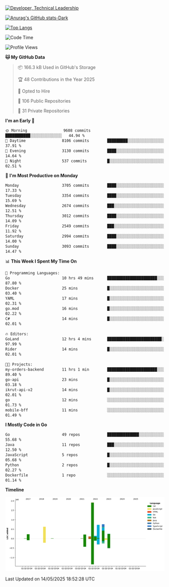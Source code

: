 <div>
  <a href="https://www.linkedin.com/in/arielpineiro/" target="_blank" rel="nofollow noopener noreferrer">
    <img src="https://img.shields.io/badge/-LinkedIn-%230077B5?style=for-the-badge&logo=linkedin&logoColor=white" alt="Developer, Technical Leadership" title="Ariel Piñeiro">
  </a>
</div>

[![Anurag's GitHub stats-Dark](https://github-readme-stats.vercel.app/api?username=arielsrv&show_icons=true&theme=dark#gh-dark-mode-only)](https://github.com/anuraghazra/github-readme-stats#gh-dark-mode-only)

[![Top Langs](https://github-readme-stats.vercel.app/api/top-langs/?username=arielsrv&layout=compact&langs_count=10&theme=dark#gh-dark-mode-only)](https://github.com/anuraghazra/github-readme-stats&theme=dark#gh-dark-mode-only)

<!--START_SECTION:waka-->
![Code Time](http://img.shields.io/badge/Code%20Time-1%2C254%20hrs%2051%20mins-blue)

![Profile Views](http://img.shields.io/badge/Profile%20Views-0-blue)

**🐱 My GitHub Data** 

> 📦 166.3 kB Used in GitHub's Storage 
 > 
> 🏆 48 Contributions in the Year 2025
 > 
> 💼 Opted to Hire
 > 
> 📜 106 Public Repositories 
 > 
> 🔑 31 Private Repositories 
 > 
**I'm an Early 🐤** 

```text
🌞 Morning                9608 commits        ███████████░░░░░░░░░░░░░░   44.94 % 
🌆 Daytime                8106 commits        █████████░░░░░░░░░░░░░░░░   37.91 % 
🌃 Evening                3130 commits        ████░░░░░░░░░░░░░░░░░░░░░   14.64 % 
🌙 Night                  537 commits         █░░░░░░░░░░░░░░░░░░░░░░░░   02.51 % 
```
📅 **I'm Most Productive on Monday** 

```text
Monday                   3705 commits        ████░░░░░░░░░░░░░░░░░░░░░   17.33 % 
Tuesday                  3354 commits        ████░░░░░░░░░░░░░░░░░░░░░   15.69 % 
Wednesday                2674 commits        ███░░░░░░░░░░░░░░░░░░░░░░   12.51 % 
Thursday                 3012 commits        ████░░░░░░░░░░░░░░░░░░░░░   14.09 % 
Friday                   2549 commits        ███░░░░░░░░░░░░░░░░░░░░░░   11.92 % 
Saturday                 2994 commits        ████░░░░░░░░░░░░░░░░░░░░░   14.00 % 
Sunday                   3093 commits        ████░░░░░░░░░░░░░░░░░░░░░   14.47 % 
```


📊 **This Week I Spent My Time On** 

```text
💬 Programming Languages: 
Go                       10 hrs 49 mins      ██████████████████████░░░   87.80 % 
Docker                   25 mins             █░░░░░░░░░░░░░░░░░░░░░░░░   03.40 % 
YAML                     17 mins             █░░░░░░░░░░░░░░░░░░░░░░░░   02.31 % 
go.mod                   16 mins             █░░░░░░░░░░░░░░░░░░░░░░░░   02.22 % 
C#                       14 mins             █░░░░░░░░░░░░░░░░░░░░░░░░   02.01 % 

🔥 Editors: 
GoLand                   12 hrs 4 mins       ████████████████████████░   97.99 % 
Rider                    14 mins             █░░░░░░░░░░░░░░░░░░░░░░░░   02.01 % 

🐱‍💻 Projects: 
my-orders-backend        11 hrs 1 min        ██████████████████████░░░   89.40 % 
go-api                   23 mins             █░░░░░░░░░░░░░░░░░░░░░░░░   03.18 % 
ikrut-api-v2             14 mins             █░░░░░░░░░░░░░░░░░░░░░░░░   02.01 % 
go                       12 mins             ░░░░░░░░░░░░░░░░░░░░░░░░░   01.73 % 
mobile-bff               11 mins             ░░░░░░░░░░░░░░░░░░░░░░░░░   01.49 % 
```

**I Mostly Code in Go** 

```text
Go                       49 repos            ██████████████░░░░░░░░░░░   55.68 % 
Java                     11 repos            ███░░░░░░░░░░░░░░░░░░░░░░   12.50 % 
JavaScript               5 repos             █░░░░░░░░░░░░░░░░░░░░░░░░   05.68 % 
Python                   2 repos             █░░░░░░░░░░░░░░░░░░░░░░░░   02.27 % 
Dockerfile               1 repo              ░░░░░░░░░░░░░░░░░░░░░░░░░   01.14 % 
```



**Timeline**

![Lines of Code chart](https://raw.githubusercontent.com/arielsrv/arielsrv/main/assets/bar_graph.png)


 Last Updated on 14/05/2025 18:52:28 UTC
<!--END_SECTION:waka-->

